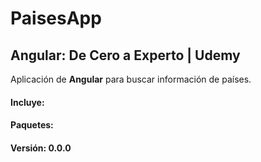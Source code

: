 # PaisesApp

## Angular: De Cero a Experto | Udemy

Aplicación de __Angular__ para buscar información de países.


#### Incluye:


#### Paquetes:


#### Versión: 0.0.0